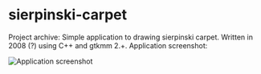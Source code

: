 sierpinski-carpet
=================

Project archive: Simple application to drawing sierpinski carpet. Written in 2008 (?) using C++ and gtkmm 2.+. 
Application screenshot: 


![Application screenshot](https://dl.dropboxusercontent.com/u/435780/dywan.png "Application screenshot")

